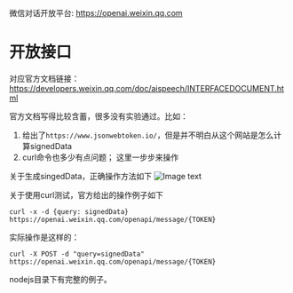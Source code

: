 微信对话开放平台: https://openai.weixin.qq.com


# 开放接口
对应官方文档链接：https://developers.weixin.qq.com/doc/aispeech/INTERFACEDOCUMENT.html

官方文档写得比较含蓄，很多没有实验通过。比如：
1. 给出了`https://www.jsonwebtoken.io/`，但是并不明白从这个网站是怎么计算signedData
2. curl命令也多少有点问题；
这里一步步来操作

关于生成singedData，正确操作方法如下
![Image text](./JSON_Web_Token_(JWT).png)


关于使用curl测试，官方给出的操作例子如下
```
curl -x -d {query: signedData} https://openai.weixin.qq.com/openapi/message/{TOKEN}
```

实际操作是这样的：
```
curl -X POST -d "query=signedData" https://openai.weixin.qq.com/openapi/message/{TOKEN}
```

nodejs目录下有完整的例子。
